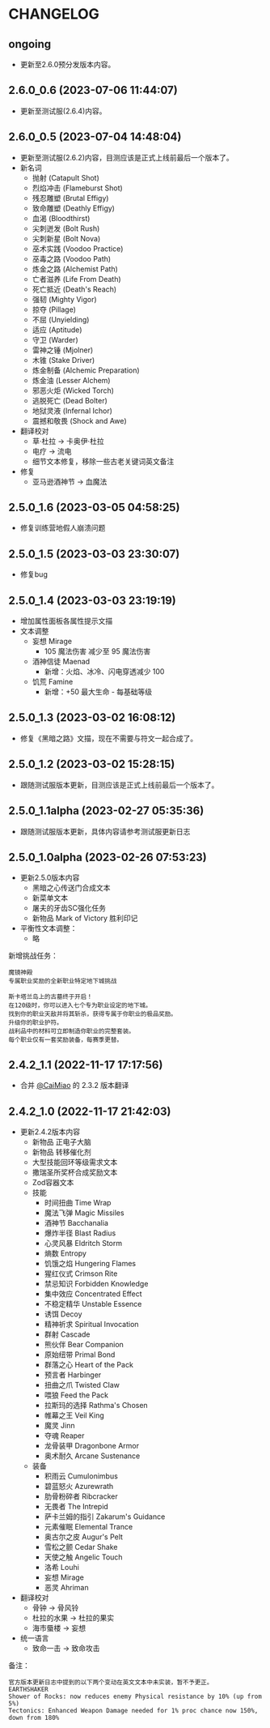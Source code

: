 # CHANGELOG

## ongoing
- 更新至2.6.0预分发版本内容。

## 2.6.0_0.6 (2023-07-06 11:44:07)
- 更新至测试服(2.6.4)内容。

## 2.6.0_0.5 (2023-07-04 14:48:04)
- 更新至测试服(2.6.2)内容，目测应该是正式上线前最后一个版本了。
- 新名词
    - 抛射 (Catapult Shot)
    - 烈焰冲击 (Flameburst Shot)
    - 残忍雕塑 (Brutal Effigy)
    - 致命雕塑 (Deathly Effigy)
    - 血渴 (Bloodthirst)
    - 尖刺迸发 (Bolt Rush)
    - 尖刺新星 (Bolt Nova)
    - 巫术实践 (Voodoo Practice)
    - 巫毒之路 (Voodoo Path)
    - 炼金之路 (Alchemist Path)
    - 亡者滋养 (Life From Death)
    - 死亡抵近 (Death's Reach)
    - 强韧 (Mighty Vigor)
    - 掠夺 (Pillage)
    - 不屈 (Unyielding)
    - 适应 (Aptitude)
    - 守卫 (Warder)
    - 雷神之锤 (Mjolner)
    - 木锥 (Stake Driver)
    - 炼金制备 (Alchemic Preparation)
    - 炼金油 (Lesser Alchem)
    - 邪恶火炬 (Wicked Torch)
    - 逃脱死亡 (Dead Bolter)
    - 地狱灵液 (Infernal Ichor)
    - 震撼和敬畏 (Shock and Awe)
- 翻译校对
    - 草·杜拉 -> 卡奥伊·杜拉
    - 电疗 -> 流电
    - 细节文本修复，移除一些古老关键词英文备注
- 修复
    - 亚马逊酒神节 -> 血魔法


## 2.5.0_1.6 (2023-03-05 04:58:25)
- 修复训练营地假人崩溃问题

## 2.5.0_1.5 (2023-03-03 23:30:07)
- 修复bug

## 2.5.0_1.4 (2023-03-03 23:19:19)
- 增加属性面板各属性提示文描
- 文本调整
    - 妄想 Mirage
        - 105 魔法伤害 减少至 95 魔法伤害
    - 酒神信徒 Maenad
        - 新增：火焰、冰冷、闪电穿透减少 100
    - 饥荒 Famine 
        - 新增：+50 最大生命 - 每基础等级

## 2.5.0_1.3 (2023-03-02 16:08:12)
- 修复《黑暗之路》文描，现在不需要与符文一起合成了。

## 2.5.0_1.2 (2023-03-02 15:28:15)
- 跟随测试服版本更新，目测应该是正式上线前最后一个版本了。

## 2.5.0_1.1alpha (2023-02-27 05:35:36)
- 跟随测试服版本更新，具体内容请参考测试服更新日志

## 2.5.0_1.0alpha (2023-02-26 07:53:23)
- 更新2.5.0版本内容
    - 黑暗之心传送门合成文本
    - 新菜单文本
    - 屠夫的牙齿SC强化任务
    - 新物品 Mark of Victory 胜利印记
- 平衡性文本调整：
    - 略


新增挑战任务：
```
魔镜神殿
专属职业奖励的全新职业特定地下城挑战

斯卡塔兰岛上的古墓终于开启！
在120级时，你可以进入七个专为职业设定的地下城。
找到你的职业天敌并将其斩杀，获得专属于你职业的极品奖励。
升级你的职业护符。
战利品中的材料可立即制造你职业的完整套装。
每个职业仅有一套奖励装备，每赛季更替。
```

## 2.4.2_1.1 (2022-11-17 17:17:56)
- 合并 [@CaiMiao](https://github.com/CaiMiao)  的 2.3.2 版本翻译

## 2.4.2_1.0 (2022-11-17 21:42:03)
- 更新2.4.2版本内容
    - 新物品 正电子大脑
    - 新物品 转移催化剂
    - 大型技能回环等级需求文本
    - 撒瑞圣所奖杯合成奖励文本
    - Zod容器文本
    - 技能
        - 时间扭曲 Time Wrap
        - 魔法飞弹 Magic Missiles
        - 酒神节 Bacchanalia
        - 爆炸半径 Blast Radius
        - 心灵风暴 Eldritch Storm
        - 熵数 Entropy
        - 饥饿之焰 Hungering Flames
        - 猩红仪式 Crimson Rite
        - 禁忌知识 Forbidden Knowledge
        - 集中效应 Concentrated Effect
        - 不稳定精华 Unstable Essence
        - 诱饵 Decoy
        - 精神祈求 Spiritual Invocation
        - 群射 Cascade
        - 熊伙伴 Bear Companion
        - 原始纽带 Primal Bond
        - 群落之心 Heart of the Pack
        - 预言者 Harbinger
        - 扭曲之爪 Twisted Claw
        - 喂狼 Feed the Pack
        - 拉斯玛的选择 Rathma's Chosen
        - 帷幕之王 Veil King
        - 魔灵 Jinn
        - 夺魂 Reaper
        - 龙骨装甲 Dragonbone Armor
        - 奥术耐久 Arcane Sustenance
    - 装备
        - 积雨云 Cumulonimbus
        - 碧蓝怒火 Azurewrath
        - 肋骨粉碎者 Ribcracker
        - 无畏者 The Intrepid
        - 萨卡兰姆的指引 Zakarum's Guidance
        - 元素催眠 Elemental Trance
        - 奥古尔之皮 Augur's Pelt
        - 雪松之颤 Cedar Shake
        - 天使之触 Angelic Touch
        - 洛希 Louhi
        - 妄想 Mirage
        - 恶灵 Ahriman
- 翻译校对
    - 骨钟 -> 骨风铃
    - 杜拉的水果 -> 杜拉的果实
    - 海市蜃楼 -> 妄想
- 统一语言
    - 致命一击 -> 致命攻击

备注：
```
官方版本更新日志中提到的以下两个变动在英文文本中未实装，暂不予更正。
EARTHSHAKER
Shower of Rocks: now reduces enemy Physical resistance by 10% (up from 5%)
Tectonics: Enhanced Weapon Damage needed for 1% proc chance now 150%, down from 180%
```